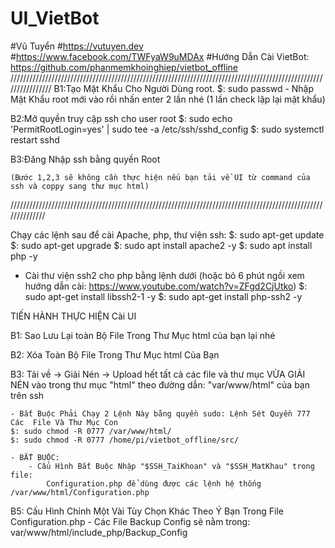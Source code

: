 # UI_VietBot

#Vũ Tuyển
#https://vutuyen.dev
#https://www.facebook.com/TWFyaW9uMDAx
#Hướng Dẫn Cài VietBot: https://github.com/phanmemkhoinghiep/vietbot_offline
////////////////////////////////////////////////////////////////////////////////////////////////////////////////
B1:Tạo Mật Khẩu Cho Người Dùng root.
	$: sudo passwd
	- Nhập Mật Khẩu root mới vào rồi nhấn enter 2 lần nhé (1 lần check lặp lại mật khẩu)

B2:Mở quyền truy cập ssh cho user root
	$: sudo echo 'PermitRootLogin=yes'  | sudo tee -a /etc/ssh/sshd_config
	$: sudo systemctl restart sshd 

B3:Đăng Nhập ssh bằng quyền Root

	(Bước 1,2,3 sẽ không cần thực hiện nếu bạn tải về UI từ command của ssh và coppy sang thư mục html)
//////////////////////////////////////////////////////////////////////////////////////////////////////////////


Chạy các lệnh sau để cài Apache, php, thư viện ssh:
	$: sudo apt-get update
	$: sudo apt-get upgrade
	$: sudo apt install apache2 -y
	$: sudo apt install php -y
- Cài thư viện ssh2 cho php bằng lệnh dưới (hoặc bỏ 6 phút ngồi xem hướng dẫn cài: https://www.youtube.com/watch?v=ZFgd2CjUtko)
	$: sudo apt-get install libssh2-1 -y
	$: sudo apt-get install php-ssh2 -y
	
TIẾN HÀNH THỰC HIỆN Cài UI
	
B1: Sao Lưu Lại toàn Bộ File Trong Thư Mục html của bạn lại nhé

B2: Xóa Toàn Bộ File Trong Thư Mục html Của Bạn

B3: Tải về -> Giải Nén -> Upload hết tất cả các file và thư mục VỪA GIẢI NÉN 
vào trong thư mục "html" theo đường dẫn: "var/www/html" của bạn trên ssh

	- Bắt Buộc Phải Chạy 2 Lệnh Này bằng quyền sudo: Lệnh Sét Quyền 777 Các  File Và Thư Mục Con
	$: sudo chmod -R 0777 /var/www/html/
	$: sudo chmod -R 0777 /home/pi/vietbot_offline/src/
	
	- BẮT BUỘC: 
		- Cấu Hình Bắt Buộc Nhập "$SSH_TaiKhoan" và "$SSH_MatKhau" trong file:
			Configuration.php để dùng được các lệnh hệ thống /var/www/html/Configuration.php

B5: Cấu Hình Chỉnh Một Vài Tùy Chọn Khác Theo Ý Bạn Trong File Configuration.php
	- Các File Backup Config sẽ nằm trong: var/www/html/include_php/Backup_Config


